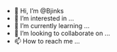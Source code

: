 - 👋 Hi, I’m @Bjinks
- 👀 I’m interested in ...
- 🌱 I’m currently learning ...
- 💞️ I’m looking to collaborate on ...
- 📫 How to reach me ...

<!---
Bjinks/Bjinks is a ✨ special ✨ repository because its `README.md` (this file) appears on your GitHub profile.
You can click the Preview link to take a look at your changes.
--->
